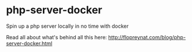 php-server-docker
=================

Spin up a php server locally in no time with docker

Read all about what's behind all this here: 
http://flopreynat.com/blog/php-server-docker.html